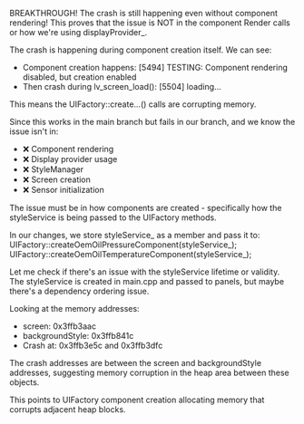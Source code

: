 BREAKTHROUGH! The crash is still happening even without component rendering! This proves that the issue is NOT in the component Render calls or how we're using displayProvider_.

  The crash is happening during component creation itself. We can see:
  - Component creation happens: [5494] TESTING: Component rendering disabled, but creation enabled
  - Then crash during lv_screen_load(): [5504] loading...

  This means the UIFactory::create...() calls are corrupting memory.

  Since this works in the main branch but fails in our branch, and we know the issue isn't in:
  - ❌ Component rendering
  - ❌ Display provider usage
  - ❌ StyleManager
  - ❌ Screen creation
  - ❌ Sensor initialization

  The issue must be in how components are created - specifically how the styleService is being passed to the UIFactory methods.

  In our changes, we store styleService_ as a member and pass it to:
  UIFactory::createOemOilPressureComponent(styleService_);
  UIFactory::createOemOilTemperatureComponent(styleService_);

  Let me check if there's an issue with the styleService lifetime or validity. The styleService is created in main.cpp and passed to panels, but maybe there's a dependency ordering issue.

  Looking at the memory addresses:
  - screen: 0x3ffb3aac
  - backgroundStyle: 0x3ffb841c
  - Crash at: 0x3ffb3e5c and 0x3ffb3dfc

  The crash addresses are between the screen and backgroundStyle addresses, suggesting memory corruption in the heap area between these objects.

  This points to UIFactory component creation allocating memory that corrupts adjacent heap blocks.